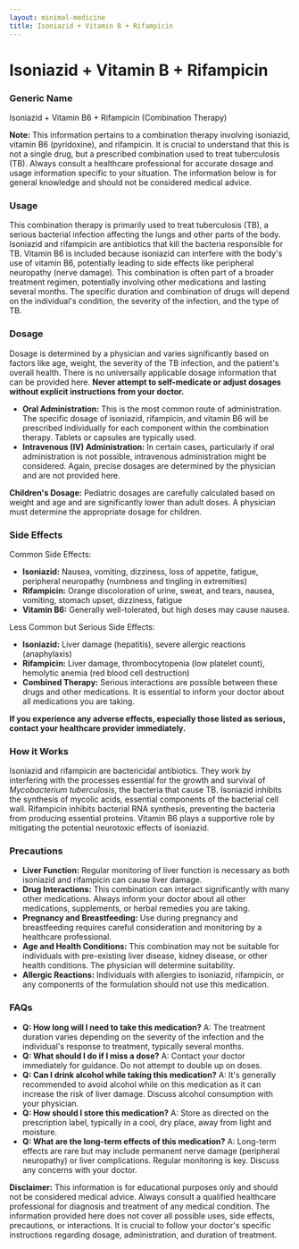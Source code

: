 ```yaml
---
layout: minimal-medicine
title: Isoniazid + Vitamin B + Rifampicin
---
```


# Isoniazid + Vitamin B + Rifampicin
### Generic Name
Isoniazid + Vitamin B6 + Rifampicin (Combination Therapy)

**Note:** This information pertains to a combination therapy involving isoniazid, vitamin B6 (pyridoxine), and rifampicin.  It is crucial to understand that this is not a single drug, but a prescribed combination used to treat tuberculosis (TB).  Always consult a healthcare professional for accurate dosage and usage information specific to your situation.  The information below is for general knowledge and should not be considered medical advice.

### Usage

This combination therapy is primarily used to treat tuberculosis (TB), a serious bacterial infection affecting the lungs and other parts of the body.  Isoniazid and rifampicin are antibiotics that kill the bacteria responsible for TB. Vitamin B6 is included because isoniazid can interfere with the body's use of vitamin B6, potentially leading to side effects like peripheral neuropathy (nerve damage).  This combination is often part of a broader treatment regimen, potentially involving other medications and lasting several months.  The specific duration and combination of drugs will depend on the individual's condition, the severity of the infection, and the type of TB.

### Dosage

Dosage is determined by a physician and varies significantly based on factors like age, weight, the severity of the TB infection, and the patient's overall health.  There is no universally applicable dosage information that can be provided here.  **Never attempt to self-medicate or adjust dosages without explicit instructions from your doctor.**

* **Oral Administration:**  This is the most common route of administration.  The specific dosage of isoniazid, rifampicin, and vitamin B6 will be prescribed individually for each component within the combination therapy.  Tablets or capsules are typically used.
* **Intravenous (IV) Administration:**  In certain cases, particularly if oral administration is not possible, intravenous administration might be considered.  Again, precise dosages are determined by the physician and are not provided here.

**Children's Dosage:**  Pediatric dosages are carefully calculated based on weight and age and are significantly lower than adult doses.  A physician must determine the appropriate dosage for children.


### Side Effects

Common Side Effects:

* **Isoniazid:** Nausea, vomiting, dizziness, loss of appetite, fatigue, peripheral neuropathy (numbness and tingling in extremities)
* **Rifampicin:**  Orange discoloration of urine, sweat, and tears, nausea, vomiting, stomach upset,  dizziness, fatigue
* **Vitamin B6:** Generally well-tolerated, but high doses may cause nausea.


Less Common but Serious Side Effects:

* **Isoniazid:**  Liver damage (hepatitis), severe allergic reactions (anaphylaxis)
* **Rifampicin:**  Liver damage, thrombocytopenia (low platelet count), hemolytic anemia (red blood cell destruction)
* **Combined Therapy:**  Serious interactions are possible between these drugs and other medications.  It is essential to inform your doctor about all medications you are taking.

**If you experience any adverse effects, especially those listed as serious, contact your healthcare provider immediately.**


### How it Works

Isoniazid and rifampicin are bactericidal antibiotics.  They work by interfering with the processes essential for the growth and survival of *Mycobacterium tuberculosis*, the bacteria that cause TB.  Isoniazid inhibits the synthesis of mycolic acids, essential components of the bacterial cell wall.  Rifampicin inhibits bacterial RNA synthesis, preventing the bacteria from producing essential proteins.  Vitamin B6 plays a supportive role by mitigating the potential neurotoxic effects of isoniazid.


### Precautions

* **Liver Function:**  Regular monitoring of liver function is necessary as both isoniazid and rifampicin can cause liver damage.
* **Drug Interactions:**  This combination can interact significantly with many other medications.  Always inform your doctor about all other medications, supplements, or herbal remedies you are taking.
* **Pregnancy and Breastfeeding:**  Use during pregnancy and breastfeeding requires careful consideration and monitoring by a healthcare professional.
* **Age and Health Conditions:** This combination may not be suitable for individuals with pre-existing liver disease, kidney disease, or other health conditions.  The physician will determine suitability.
* **Allergic Reactions:**  Individuals with allergies to isoniazid, rifampicin, or any components of the formulation should not use this medication.



### FAQs

* **Q: How long will I need to take this medication?**  A: The treatment duration varies depending on the severity of the infection and the individual's response to treatment, typically several months.
* **Q: What should I do if I miss a dose?**  A: Contact your doctor immediately for guidance.  Do not attempt to double up on doses.
* **Q: Can I drink alcohol while taking this medication?** A: It's generally recommended to avoid alcohol while on this medication as it can increase the risk of liver damage. Discuss alcohol consumption with your physician.
* **Q: How should I store this medication?** A: Store as directed on the prescription label, typically in a cool, dry place, away from light and moisture.
* **Q: What are the long-term effects of this medication?** A: Long-term effects are rare but may include permanent nerve damage (peripheral neuropathy) or liver complications. Regular monitoring is key.  Discuss any concerns with your doctor.


**Disclaimer:** This information is for educational purposes only and should not be considered medical advice.  Always consult a qualified healthcare professional for diagnosis and treatment of any medical condition.  The information provided here does not cover all possible uses, side effects, precautions, or interactions.  It is crucial to follow your doctor's specific instructions regarding dosage, administration, and duration of treatment.
